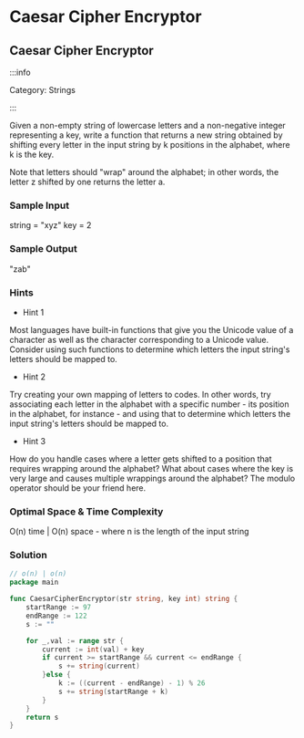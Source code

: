 # Caesar Cipher Encryptor

## Caesar Cipher Encryptor

:::info

Category: Strings

:::

Given a non-empty string of lowercase letters and a non-negative integer representing a key, write a function that returns a new string obtained by shifting every letter in the input string by k positions in the alphabet, where k is the key.

Note that letters should "wrap" around the alphabet; in other words, the letter z shifted by one returns the letter a.

### Sample Input

string = "xyz"
key = 2

### Sample Output

"zab"

### Hints

- Hint 1

Most languages have built-in functions that give you the Unicode value of a character as well as the character corresponding to a Unicode value. Consider using such functions to determine which letters the input string's letters should be mapped to.

- Hint 2

Try creating your own mapping of letters to codes. In other words, try associating each letter in the alphabet with a specific number - its position in the alphabet, for instance - and using that to determine which letters the input string's letters should be mapped to.

- Hint 3

How do you handle cases where a letter gets shifted to a position that requires wrapping around the alphabet? What about cases where the key is very large and causes multiple wrappings around the alphabet? The modulo operator should be your friend here.

### Optimal Space & Time Complexity

O(n) time | O(n) space - where n is the length of the input string


### Solution

```go 
// o(n) | o(n)
package main

func CaesarCipherEncryptor(str string, key int) string {
    startRange := 97
    endRange := 122
    s := ""

    for _,val := range str {
        current := int(val) + key
        if current >= startRange && current <= endRange {
            s += string(current)
        }else {
            k := ((current - endRange) - 1) % 26
            s += string(startRange + k)
        }
    }
    return s
}


```